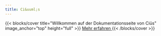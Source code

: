 ```yaml
---
title: Ci&uuml;s
---
```


{{< blocks/cover title="Willkommen auf der Dokumentationsseite von Ciüs" image_anchor="top" height="full" >}}
<a class="btn btn-lg btn-primary me-3 mb-4" href="/docs/">
  Mehr erfahren<i class="fas fa-arrow-alt-circle-right ms-2"></i>
</a>
{{< /blocks/cover >}}
